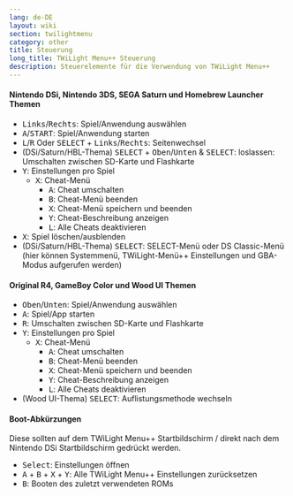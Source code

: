 ```yaml
---
lang: de-DE
layout: wiki
section: twilightmenu
category: other
title: Steuerung
long_title: TWiLight Menu++ Steuerung
description: Steuerelemente für die Verwendung von TWiLight Menu++
---
```


#### Nintendo DSi, Nintendo 3DS, SEGA Saturn und Homebrew Launcher Themen
- <kbd>Links</kbd>/<kbd>Rechts</kbd>: Spiel/Anwendung auswählen
- <kbd class="face">A</kbd>/<kbd>START</kbd>: Spiel/Anwendung starten
- <kbd class="l">L</kbd>/<kbd class="r">R</kbd> Oder <kbd>SELECT</kbd> + <kbd>Links</kbd>/<kbd>Rechts</kbd>: Seitenwechsel
- (DSi/Saturn/HBL-Thema) <kbd>SELECT</kbd> + <kbd>Oben</kbd>/<kbd>Unten</kbd> & <kbd>SELECT</kbd>: loslassen: Umschalten zwischen SD-Karte und Flashkarte
- <kbd class="face">Y</kbd>: Einstellungen pro Spiel
   - <kbd class="face">X</kbd>: Cheat-Menü
      - <kbd class="face">A</kbd>: Cheat umschalten
      - <kbd class="face">B</kbd>: Cheat-Menü beenden
      - <kbd class="face">X</kbd>: Cheat-Menü speichern und beenden
      - <kbd class="face">Y</kbd>: Cheat-Beschreibung anzeigen
      - <kbd class="l">L</kbd>: Alle Cheats deaktivieren
- <kbd class="face">X</kbd>: Spiel löschen/ausblenden
- (DSi/Saturn/HBL-Thema) <kbd>SELECT</kbd>: SELECT-Menü oder DS Classic-Menü (hier können Systemmenü, TWiLight-Menü++ Einstellungen und GBA-Modus aufgerufen werden)

#### Original R4, GameBoy Color und Wood UI Themen
- <kbd>Oben</kbd>/<kbd>Unten</kbd>: Spiel/Anwendung auswählen
- <kbd class="face">A</kbd>: Spiel/App starten
- <kbd class="r">R</kbd>: Umschalten zwischen SD-Karte und Flashkarte
- <kbd class="face">Y</kbd>: Einstellungen pro Spiel
   - <kbd class="face">X</kbd>: Cheat-Menü
      - <kbd class="face">A</kbd>: Cheat umschalten
      - <kbd class="face">B</kbd>: Cheat-Menü beenden
      - <kbd class="face">X</kbd>: Cheat-Menü speichern und beenden
      - <kbd class="face">Y</kbd>: Cheat-Beschreibung anzeigen
      - <kbd class="l">L</kbd>: Alle Cheats deaktivieren
- (Wood UI-Thema) <kbd>SELECT</kbd>: Auflistungsmethode wechseln

#### Boot-Abkürzungen
Diese sollten auf dem TWiLight Menu++ Startbildschirm / direkt nach dem Nintendo DSi Startbildschirm gedrückt werden.

- <kbd>Select</kbd>: Einstellungen öffnen
- <kbd class="face">A</kbd> + <kbd class="face">B</kbd> + <kbd class="face">X</kbd> + <kbd class="face">Y</kbd>: Alle TWiLight Menu++ Einstellungen zurücksetzen
- <kbd class="face">B</kbd>: Booten des zuletzt verwendeten ROMs
